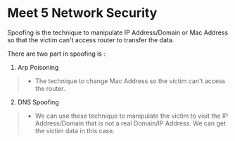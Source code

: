 Meet 5 Network Security
=======================

Spoofing is the technique to manipulate IP Address/Domain or Mac Address so that the victim can't access router to transfer the data.

There are two part in spoofing is :

1. Arp Poisoning
> - The technique to change Mac Address so the victim can't access the router.

2. DNS Spoofing
> - We can use these technique to manipulate the victim to visit the IP Address/Domain that is not a real Domain/IP Address. We can get the victim data in this case.